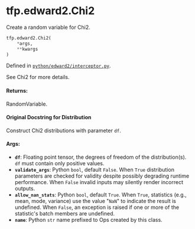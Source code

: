 <div itemscope itemtype="http://developers.google.com/ReferenceObject">
<meta itemprop="name" content="tfp.edward2.Chi2" />
<meta itemprop="path" content="Stable" />
</div>

# tfp.edward2.Chi2

Create a random variable for Chi2.

``` python
tfp.edward2.Chi2(
    *args,
    **kwargs
)
```



Defined in [`python/edward2/interceptor.py`](https://github.com/tensorflow/probability/tree/master/tensorflow_probability/python/edward2/interceptor.py).

<!-- Placeholder for "Used in" -->

See Chi2 for more details.

#### Returns:

  RandomVariable.

#### Original Docstring for Distribution

Construct Chi2 distributions with parameter `df`.


#### Args:

* <b>`df`</b>: Floating point tensor, the degrees of freedom of the
  distribution(s). `df` must contain only positive values.
* <b>`validate_args`</b>: Python `bool`, default `False`. When `True` distribution
  parameters are checked for validity despite possibly degrading runtime
  performance. When `False` invalid inputs may silently render incorrect
  outputs.
* <b>`allow_nan_stats`</b>: Python `bool`, default `True`. When `True`, statistics
  (e.g., mean, mode, variance) use the value "`NaN`" to indicate the
  result is undefined. When `False`, an exception is raised if one or
  more of the statistic's batch members are undefined.
* <b>`name`</b>: Python `str` name prefixed to Ops created by this class.